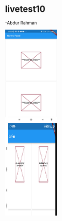 # livetest10

-Abdur Rahman

<img src="https://github.com/abdurrahmanador/livetest10/blob/master/Screenshot_2023-07-17-23-36-59-459_com.example.livetest10.jpg" height=300 width=170>
<br>
<img src="https://github.com/abdurrahmanador/livetest10/blob/master/Screenshot_2023-07-17-23-37-05-496_com.example.livetest10.jpg" height=300 width=170>
